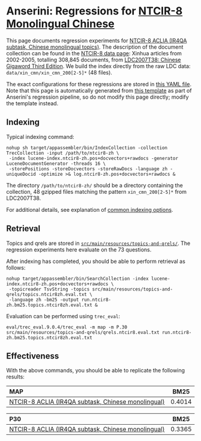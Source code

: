 # Anserini: Regressions for [NTCIR-8 Monolingual Chinese](http://research.nii.ac.jp/ntcir/ntcir-ws8/ws-en.html)

This page documents regression experiments for [NTCIR-8 ACLIA (IR4QA subtask, Chinese monolingual topics)](http://research.nii.ac.jp/ntcir/ntcir-ws8/ws-en.html).
The description of the document collection can be found in the [NTCIR-8 data page](http://research.nii.ac.jp/ntcir/permission/ntcir-8/perm-en-ACLIA.html): Xinhua articles from 2002-2005, totalling 308,845 documents, from [LDC2007T38: Chinese Gigaword Third Edition](https://catalog.ldc.upenn.edu/LDC2007T38).
We build the index directly from the raw LDC data: `data/xin_cmn/xin_cmn_200[2-5]*` (48 files).

The exact configurations for these regressions are stored in [this YAML file](../src/main/resources/regression/ntcir8-zh.yaml).
Note that this page is automatically generated from [this template](../src/main/resources/docgen/templates/ntcir8-zh.template) as part of Anserini's regression pipeline, so do not modify this page directly; modify the template instead.

## Indexing

Typical indexing command:

```
nohup sh target/appassembler/bin/IndexCollection -collection TrecCollection -input /path/to/ntcir8-zh \
 -index lucene-index.ntcir8-zh.pos+docvectors+rawdocs -generator LuceneDocumentGenerator -threads 16 \
 -storePositions -storeDocvectors -storeRawDocs -language zh -uniqueDocid -optimize >& log.ntcir8-zh.pos+docvectors+rawdocs &
```

The directory `/path/to/ntcir8-zh/` should be a directory containing the collection, 48 gzipped files matching the pattern `xin_cmn_200[2-5]*` from LDC2007T38.

For additional details, see explanation of [common indexing options](common-indexing-options.md).

## Retrieval

Topics and qrels are stored in [`src/main/resources/topics-and-qrels/`](../src/main/resources/topics-and-qrels/).
The regression experiments here evaluate on the 73 questions.

After indexing has completed, you should be able to perform retrieval as follows:

```
nohup target/appassembler/bin/SearchCollection -index lucene-index.ntcir8-zh.pos+docvectors+rawdocs \
 -topicreader TsvString -topics src/main/resources/topics-and-qrels/topics.ntcir8zh.eval.txt \
 -language zh -bm25 -output run.ntcir8-zh.bm25.topics.ntcir8zh.eval.txt &
```

Evaluation can be performed using `trec_eval`:

```
eval/trec_eval.9.0.4/trec_eval -m map -m P.30 src/main/resources/topics-and-qrels/qrels.ntcir8.eval.txt run.ntcir8-zh.bm25.topics.ntcir8zh.eval.txt
```

## Effectiveness

With the above commands, you should be able to replicate the following results:

MAP                                     | BM25      |
:---------------------------------------|-----------|
[NTCIR-8 ACLIA (IR4QA subtask, Chinese monolingual)](http://research.nii.ac.jp/ntcir/ntcir-ws8/ws-en.html)| 0.4014    |


P30                                     | BM25      |
:---------------------------------------|-----------|
[NTCIR-8 ACLIA (IR4QA subtask, Chinese monolingual)](http://research.nii.ac.jp/ntcir/ntcir-ws8/ws-en.html)| 0.3365    |
